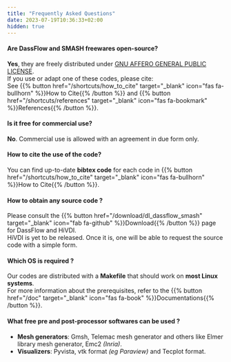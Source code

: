 ```yaml
---
title: "Frequently Asked Questions"
date: 2023-07-19T10:36:33+02:00
hidden: true
---
```


#### Are DassFlow and SMASH freewares open-source?
**Yes**, they are freely distributed under [GNU AFFERO GENERAL PUBLIC LICENSE](https://github.com/teamdigitale/licenses/blob/master/AGPL-3.0-or-later).  
If you use or adapt one of these codes, please cite:  
See {{% button href="/shortcuts/how_to_cite" target="_blank" icon="fas fa-bullhorn" %}}How to Cite{{% /button %}} and {{% button href="/shortcuts/references" target="_blank" icon="fas fa-bookmark" %}}References{{% /button %}}.

#### Is it free for commercial use?
**No**. Commercial use is allowed with an agreement in due form only.

#### How to cite the use of the code?
You can find up-to-date **bibtex code** for each code in {{% button href="/shortcuts/how_to_cite" target="_blank" icon="fas fa-bullhorn" %}}How to Cite{{% /button %}}.

#### How to obtain any source code ?
Please consult the {{% button href="/download/dl_dassflow_smash" target="_blank" icon="fab fa-github" %}}Download{{% /button %}} page for DassFlow and HiVDI.  
HiVDI is yet to be released. Once it is, one will be able to request the source code with a simple form.

#### Which OS is required ?
Our codes are distributed with a **Makefile** that should work on **most Linux systems**.  
For more information about the prerequisites, refer to the {{% button href="/doc" target="_blank" icon="fas fa-book" %}}Documentations{{% /button %}}.

#### What free pre and post-processor softwares can be used ?
- **Mesh generators**: Gmsh, Telemac mesh generator and others like Elmer library mesh generator, Emc2 *(Inria)*.
- **Visualizers**: Pyvista, vtk format *(eg Paraview)* and Tecplot format.


<!-- #### Open Online Courses
To understand the equations derivation, the computational methods, you may consult the following Open Online Course and references therein.
J. Monnier, "Variationnal data assimilation, optimal control, large scale data assimilation, model learning", INSA Toulouse. -->
